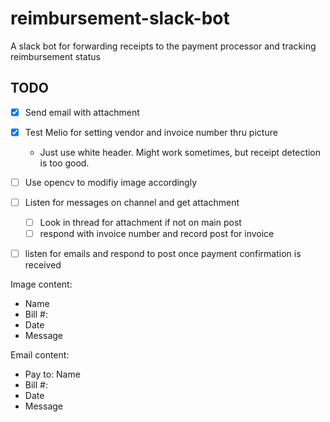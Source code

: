 # reimbursement-slack-bot

A slack bot for forwarding receipts to the payment processor and tracking reimbursement status

## TODO
- [x] Send email with attachment
- [x] Test Melio for setting vendor and invoice number thru picture
  - Just use white header. Might work sometimes, but receipt detection is too good.
- [ ] Use opencv to modifiy image accordingly
- [ ] Listen for messages on channel and get attachment
  - [ ] Look in thread for attachment if not on main post
  - [ ] respond with invoice number and record post for invoice
- [ ] listen for emails and respond to post once payment confirmation is received


Image content:
- Name
- Bill #: 
- Date
- Message

Email content:
- Pay to: Name
- Bill #:
- Date
- Message